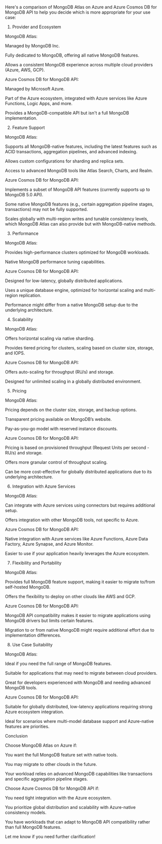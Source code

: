 Here's a comparison of MongoDB Atlas on Azure and Azure Cosmos DB for MongoDB API to help you decide which is more appropriate for your use case:

1. Provider and Ecosystem

MongoDB Atlas:

Managed by MongoDB Inc.

Fully dedicated to MongoDB, offering all native MongoDB features.

Allows a consistent MongoDB experience across multiple cloud providers (Azure, AWS, GCP).


Azure Cosmos DB for MongoDB API:

Managed by Microsoft Azure.

Part of the Azure ecosystem, integrated with Azure services like Azure Functions, Logic Apps, and more.

Provides a MongoDB-compatible API but isn't a full MongoDB implementation.



2. Feature Support

MongoDB Atlas:

Supports all MongoDB-native features, including the latest features such as ACID transactions, aggregation pipelines, and advanced indexing.

Allows custom configurations for sharding and replica sets.

Access to advanced MongoDB tools like Atlas Search, Charts, and Realm.


Azure Cosmos DB for MongoDB API:

Implements a subset of MongoDB API features (currently supports up to MongoDB 5.0 API).

Some native MongoDB features (e.g., certain aggregation pipeline stages, transactions) may not be fully supported.

Scales globally with multi-region writes and tunable consistency levels, which MongoDB Atlas can also provide but with MongoDB-native methods.



3. Performance

MongoDB Atlas:

Provides high-performance clusters optimized for MongoDB workloads.

Native MongoDB performance tuning capabilities.


Azure Cosmos DB for MongoDB API:

Designed for low-latency, globally distributed applications.

Uses a unique database engine, optimized for horizontal scaling and multi-region replication.

Performance might differ from a native MongoDB setup due to the underlying architecture.



4. Scalability

MongoDB Atlas:

Offers horizontal scaling via native sharding.

Provides tiered pricing for clusters, scaling based on cluster size, storage, and IOPS.


Azure Cosmos DB for MongoDB API:

Offers auto-scaling for throughput (RU/s) and storage.

Designed for unlimited scaling in a globally distributed environment.



5. Pricing

MongoDB Atlas:

Pricing depends on the cluster size, storage, and backup options.

Transparent pricing available on MongoDB’s website.

Pay-as-you-go model with reserved instance discounts.


Azure Cosmos DB for MongoDB API:

Pricing is based on provisioned throughput (Request Units per second - RU/s) and storage.

Offers more granular control of throughput scaling.

Can be more cost-effective for globally distributed applications due to its underlying architecture.



6. Integration with Azure Services

MongoDB Atlas:

Can integrate with Azure services using connectors but requires additional setup.

Offers integration with other MongoDB tools, not specific to Azure.


Azure Cosmos DB for MongoDB API:

Native integration with Azure services like Azure Functions, Azure Data Factory, Azure Synapse, and Azure Monitor.

Easier to use if your application heavily leverages the Azure ecosystem.



7. Flexibility and Portability

MongoDB Atlas:

Provides full MongoDB feature support, making it easier to migrate to/from self-hosted MongoDB.

Offers the flexibility to deploy on other clouds like AWS and GCP.


Azure Cosmos DB for MongoDB API:

MongoDB API compatibility makes it easier to migrate applications using MongoDB drivers but limits certain features.

Migration to or from native MongoDB might require additional effort due to implementation differences.



8. Use Case Suitability

MongoDB Atlas:

Ideal if you need the full range of MongoDB features.

Suitable for applications that may need to migrate between cloud providers.

Great for developers experienced with MongoDB and needing advanced MongoDB tools.


Azure Cosmos DB for MongoDB API:

Suitable for globally distributed, low-latency applications requiring strong Azure ecosystem integration.

Ideal for scenarios where multi-model database support and Azure-native features are priorities.



Conclusion

Choose MongoDB Atlas on Azure if:

You want the full MongoDB feature set with native tools.

You may migrate to other clouds in the future.

Your workload relies on advanced MongoDB capabilities like transactions and specific aggregation pipeline stages.


Choose Azure Cosmos DB for MongoDB API if:

You need tight integration with the Azure ecosystem.

You prioritize global distribution and scalability with Azure-native consistency models.

You have workloads that can adapt to MongoDB API compatibility rather than full MongoDB features.



Let me know if you need further clarification!

